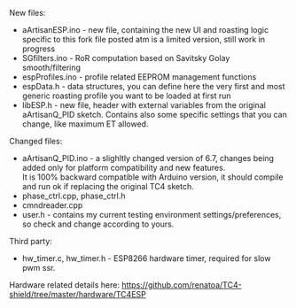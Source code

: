 New files:
- aArtisanESP.ino - new file, containing the new UI and roasting logic specific to this fork
file posted atm is a limited version, still work in progress
- SGfilters.ino - RoR computation based on Savitsky Golay smooth/filtering
- espProfiles.ino - profile related EEPROM management functions
- espData.h - data structures, you can define here the very first and most generic roasting profile you want to be loaded at first run
- libESP.h - new file, header with external variables from the original aArtisanQ_PID sketch. Contains also some specific settings that you can change, like maximum ET allowed.

Changed files:
- aArtisanQ_PID.ino - a slighltly changed version of 6.7, changes being added only for platform compatibility and new features.   
It  is 100% backward compatible with Arduino version, it should compile and run ok if replacing the original TC4 sketch.
- phase_ctrl.cpp, phase_ctrl.h
- cmndreader.cpp
- user.h - contains my current testing environment settings/preferences, so check and change according to yours.

Third party:
- hw_timer.c, hw_timer.h - ESP8266 hardware timer, required for slow pwm ssr.

Hardware related details here:
https://github.com/renatoa/TC4-shield/tree/master/hardware/TC4ESP
